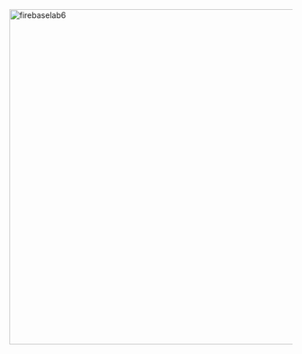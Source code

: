 <img width="1295" height="597" alt="firebaselab6" src="https://github.com/user-attachments/assets/833d13ab-bffa-4a9a-bd72-ec81de1af059" />
